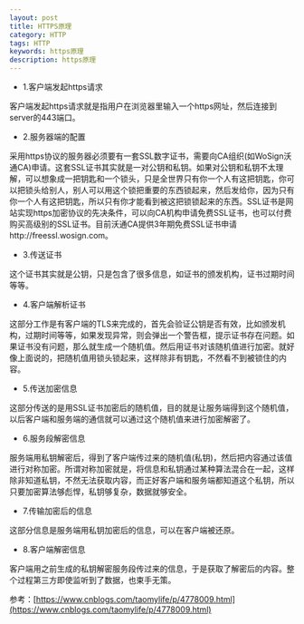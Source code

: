 ```yaml
---
layout: post
title: HTTPS原理
category: HTTP
tags: HTTP
keywords: https原理
description: https原理
---
```




- 1.客户端发起https请求

客户端发起https请求就是指用户在浏览器里输入一个https网址，然后连接到server的443端口。

- 2.服务器端的配置

采用https协议的服务器必须要有一套SSL数字证书，需要向CA组织(如WoSign沃通CA)申请。这套SSL证书其实就是一对公钥和私钥。如果对公钥和私钥不太理解，可以想象成一把钥匙和一个锁头，只是全世界只有你一个人有这把钥匙，你可以把锁头给别人，别人可以用这个锁把重要的东西锁起来，然后发给你，因为只有你一个人有这把钥匙，所以只有你才能看到被这把锁锁起来的东西。SSL证书是网站实现https加密协议的先决条件，可以向CA机构申请免费SSL证书，也可以付费购买高级别的SSL证书。目前沃通CA提供3年期免费SSL证书申请http://freessl.wosign.com。

- 3.传送证书

这个证书其实就是公钥，只是包含了很多信息，如证书的颁发机构，证书过期时间等等。

- 4.客户端解析证书

这部分工作是有客户端的TLS来完成的，首先会验证公钥是否有效，比如颁发机构，过期时间等等，如果发现异常，则会弹出一个警告框，提示证书存在问题。如果证书没有问题，那么就生成一个随机值。然后用证书对该随机值进行加密。就好像上面说的，把随机值用锁头锁起来，这样除非有钥匙，不然看不到被锁住的内容。

- 5.传送加密信息

这部分传送的是用SSL证书加密后的随机值，目的就是让服务端得到这个随机值，以后客户端和服务端的通信就可以通过这个随机值来进行加密解密了。

- 6.服务段解密信息

服务端用私钥解密后，得到了客户端传过来的随机值(私钥)，然后把内容通过该值进行对称加密。所谓对称加密就是，将信息和私钥通过某种算法混合在一起，这样除非知道私钥，不然无法获取内容，而正好客户端和服务端都知道这个私钥，所以只要加密算法够彪悍，私钥够复杂，数据就够安全。

- 7.传输加密后的信息

这部分信息是服务端用私钥加密后的信息，可以在客户端被还原。

- 8.客户端解密信息

客户端用之前生成的私钥解密服务段传过来的信息，于是获取了解密后的内容。整个过程第三方即使监听到了数据，也束手无策。

  
  
参考：[https://www.cnblogs.com/taomylife/p/4778009.html](https://www.cnblogs.com/taomylife/p/4778009.html)

